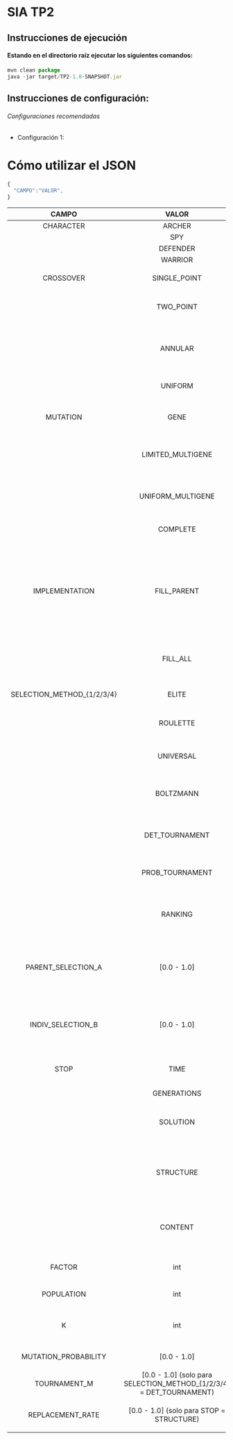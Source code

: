 # SIA TP2
## Instrucciones de ejecución
#### Estando en el directorio raíz ejecutar los siguientes comandos:
```javascript
mvn clean package
java -jar target/TP2-1.0-SNAPSHOT.jar
```

## Instrucciones de configuración:
###### Configuraciones recomendadas
* Configuración 1:

# Cómo utilizar el JSON

```javascript
{
  "CAMPO":"VALOR",
}
```

|            CAMPO           |                                VALOR                                |                                                                                               DETALLE                                                                                               |
|:--------------------------:|:-------------------------------------------------------------------:|:---------------------------------------------------------------------------------------------------------------------------------------------------------------------------------------------------:|
|          CHARACTER         |                                ARCHER                               |                                                                                                                                                                                                     |
|                            |                                 SPY                                 |                                                                                                                                                                                                     |
|                            |                               DEFENDER                              |                                                                                                                                                                                                     |
|                            |                               WARRIOR                               |                                                                                                                                                                                                     |
|                            |                                                                     |                                                                                                                                                                                                     |
|          CROSSOVER         |                             SINGLE_POINT                            |                                                                         Se elige un gen al azar y se intercambian los alelos                                                                        |
|                            |                              TWO_POINT                              |                                                           Se eligen dos puntos para formar un rango de genes para intercambiar sus alelos                                                           |
|                            |                               ANNULAR                               |                                               Se define un punto y un rango a partir del mismo para intercambiar los alelos de los genes en ese rango                                               |
|                            |                               UNIFORM                               |                                                                         Cada gen tiene una probabilidad de ser intercambiado                                                                        |
|                            |                                                                     |                                                                                                                                                                                                     |
|          MUTATION          |                                 GENE                                |                                                                     Se altera un solo gen con probabilidad MUTATION_PROBABILITY                                                                     |
|                            |                          LIMITED_MULTIGENE                          |                                                      Se selecciona una cantidad azarosa de genes a mutar con probabilidad MUTATION_PROBABILITY                                                      |
|                            |                          UNIFORM_MULTIGENE                          |                                                                    Cada gen tiene una probabilidad MUTATION_PROBABILITY de mutar                                                                    |
|                            |                               COMPLETE                              |                                                                   Con una probabilidad MUTATION_PROBABILITY, todos los genes mutan                                                                  |
|                            |                                                                     |                                                                                                                                                                                                     |
|       IMPLEMENTATION       |                             FILL_PARENT                             | La nueva generación estará conformada por individuos seleccionados entre los hijos. En caso de necesitar más individuos para formar una población, se seleccionarán los restantes entre los padres. |
|                            |                               FILL_ALL                              |                                               La nueva generación estará conformada por individuos seleccionados entre padres e hijos sin distinciones                                              |
|                            |                                                                     |                                                                                                                                                                                                     |
| SELECTION_METHOD_{1/2/3/4} |                                ELITE                                |                                                                           Selecciona los individuos con mayor performance                                                                           |
|                            |                               ROULETTE                              |                                                          Se gira una ruleta donde los candidatos más aptos tienen mayor espacio en la misma                                                         |
|                            |                              UNIVERSAL                              |                                                                         Se gira una ruleta con resultados mejor distribuídos                                                                        |
|                            |                              BOLTZMANN                              |                                                   Se define una pseudo-aptitud dependiente de la temperatura, la cual decrece con las generaciones                                                  |
|                            |                            DET_TOURNAMENT                           |                                                        Se organizan torneos de M participantes aleatorios y el ganador de cada uno es elegido                                                       |
|                            |                           PROB_TOURNAMENT                           |                                                          Se organizan torneos de a pares y se elige aleatoriamente un ganador entre los dos                                                         |
|                            |                               RANKING                               |                                               Se define pseudo-aptitud ligada al ranking de performance del individuo y se utiliza el algoritmo ruleta                                              |
|                            |                                                                     |                                                                                                                                                                                                     |
|     PARENT_SELECTION_A     |                             [0.0 - 1.0]                             |                                       Define el porcentaje de padres seleccionados utilizando el SELECTION_METHOD_1, el resto se elige con SELECTION_METHOD_2                                       |
|                            |                                                                     |                                                                                                                                                                                                     |
|      INDIV_SELECTION_B     |                             [0.0 - 1.0]                             |                                     Define el porcentaje de individuos seleccionados utilizando el SELECTION_METHOD_3, el resto de elige con SELECTION_METHOD_4                                     |
|                            |                                                                     |                                                                                                                                                                                                     |
|            STOP            |                                 TIME                                |                                                                   Corta al pasar FACTOR milisegundos desde que inició el algoritmo                                                                  |
|                            |                             GENERATIONS                             |                                                                                  Corta al pasar FACTOR generaciones                                                                                 |
|                            |                               SOLUTION                              |                                                               Corta al encontrar un individuo con performance mayor o igual que FACTOR                                                              |
|                            |                              STRUCTURE                              |                         Corta si la tasa de reemplazo (es decir, la tasa de aparición de nuevos individuos) de las últimas FACTOR generaciones es menor que REPLACEMENT_RATE                        |
|                            |                               CONTENT                               |                                                      Corta si la mejor performance hallada permanece constante por FACTOR generaciones seguidas                                                     |
|                            |                                                                     |                                                                                                                                                                                                     |
|           FACTOR           |                                 int                                 |                                                                      Parámetro utilizado para establecer la condición de corte                                                                      |
|                            |                                                                     |                                                                                                                                                                                                     |
|         POPULATION         |                                 int                                 |                                                                            Tamaño de población al iniciar cada población                                                                            |
|                            |                                                                     |                                                                                                                                                                                                     |
|              K             |                                 int                                 |                                                                 Cantidad de individuos seleccionados cada generación para ser padres                                                                |
|                            |                                                                     |                                                                                                                                                                                                     |
|    MUTATION_PROBABILITY    |                             [0.0 - 1.0]                             |                                                                                  Probabilidad de mutación de un gen                                                                                 |
|                            |                                                                     |                                                                                                                                                                                                     |
|        TOURNAMENT_M        | [0.0 - 1.0] (solo para SELECTION_METHOD_{1/2/3/4} = DET_TOURNAMENT) |                                                                 Determina la cantidad de participantes en cada torneo determinístico                                                                |
|                            |                                                                     |                                                                                                                                                                                                     |
|      REPLACEMENT_RATE      |               [0.0 - 1.0] (solo para STOP = STRUCTURE)              |                                                                      Determina la tasa de reemplazo mínima para seguir iterando                                                                     |
|                            |                                                                     |                                                                                                                                                                                                     |

